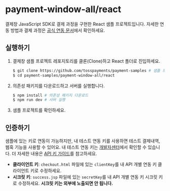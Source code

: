 # payment-window-all/react

결제창 JavaScript SDK로 결제 과정을 구현한 React 샘플 프로젝트입니다. 자세한 연동 방법과 결제 과정은 [공식 연동 문서](https://docs.tosspayments.com/guides/payment/integration)에서 확인하세요.

## 실행하기

1. 결제창 샘플 프로젝트 레포지토리를 클론(Clone)하고 React 폴더로 진입하세요.

   ```sh
   $ git clone https://github.com/tosspayments/payment-samples # 샘플 프로젝트 클론
   $ cd payment-samples/payment-window-all/react
   ```

2. 의존성 패키지를 다운로드하고 서버를 실행합니다.

   ```sh
   $ npm install # 의존성 패키지 다운로드
   $ npm run dev # 서버 실행
   ```

3. 샘플 프로젝트를 확인하세요.

## 인증하기

샘플에 있는 키로 연동이 가능하지만, 내 테스트 연동 키를 사용하면 테스트 결제내역, 웹훅 기능을 사용할 수 있어요. 내 테스트 연동 키는 [개발자센터](https://developers.tosspayments.com/my/api-keys)에서 확인할 수 있습니다. 더 자세한 내용은 [API 키 가이드](https://docs.tosspayments.com/reference/using-api/api-keys)를 참고하세요.

- **클라이언트 키**: `checkout.html` 파일에 있는 `clientKey`를 내 API 개별 연동 키 클라이언트 키로 수정하세요.
- **시크릿 키**: `success.jsp` 파일에 있는 `secretKey`를 내 API 개별 연동 키 시크릿 키로 수정하세요. **시크릿 키는 외부에 노출되면 안 됩니다.**
